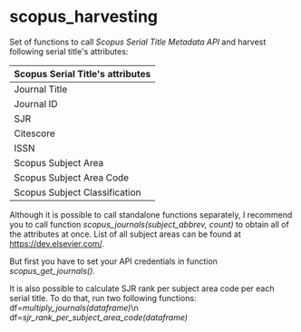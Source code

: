 # scopus_harvesting

Set of functions to call _Scopus Serial Title Metadata API_ and harvest following serial title's attributes:

| Scopus Serial Title's attributes |
| -------------------------------- |
| Journal Title                    |
| Journal ID                       |
| SJR                              |
| Citescore                        |
| ISSN                             |
| Scopus Subject Area              |
| Scopus Subject Area Code         |
| Scopus Subject Classification    |

Although it is possible to call standalone functions separately, I recommend you to call function _scopus_journals(subject_abbrev, count)_ to obtain all of the attributes at once. List of all subject areas can be found at https://dev.elsevier.com/.

But first you have to set your API credentials in function _scopus_get_journals()_.

It is also possible to calculate SJR rank per subject area code per each serial title. To do that, run two following functions:
df=_multiply_journals(dataframe)_\n
df=_sjr_rank_per_subject_area_code(dataframe)_
